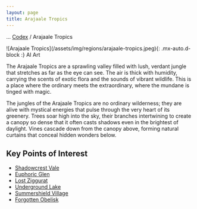 ```yaml
---
layout: page
title: Arajaale Tropics
---
```

<span class="breadcrumbs" markdown="1">... [Codex](/codex) / Arajaale Tropics</span>
<div class="position-placeholder" markdown="1">
![Arajaale Tropics](/assets/img/regions/arajaale-tropics.jpeg){: .mx-auto.d-block :}
<span class="ai-img">AI Art</span>
</div>

The Arajaale Tropics are a sprawling valley filled with lush, verdant jungle that stretches as far as the eye can see. The air is thick with humidity, carrying the scents of exotic flora and the sounds of vibrant wildlife. This is a place where the ordinary meets the extraordinary, where the mundane is tinged with magic.

The jungles of the Arajaale Tropics are no ordinary wilderness; they are alive with mystical energies that pulse through the very heart of its greenery. Trees soar high into the sky, their branches intertwining to create a canopy so dense that it often casts shadows even in the brightest of daylight. Vines cascade down from the canopy above, forming natural curtains that conceal hidden wonders below.

## Key Points of Interest

- [Shadowcrest Vale](/codex/regions/shadowcrest-vale)
- <span class="redacted" markdown="1">[Euphoric Glen](/codex/regions/euphoric-glen)</span>
- <span class="redacted" markdown="1">[Lost Ziggurat](/codex/regions/lost-ziggurat)</span>
- <span class="redacted" markdown="1">[Underground Lake](/codex/regions/underground-lake)</span>
- <span class="redacted" markdown="1">[Summershield Village](/codex/regions/summershield-village)</span>
- <span class="redacted" markdown="1">[Forgotten Obelisk](/codex/regions/forgotten-obelisk)</span>